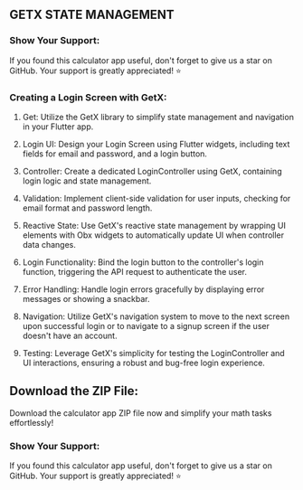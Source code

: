 
## GETX STATE MANAGEMENT 

### Show Your Support:
If you found this calculator app useful, don't forget to give us a star on GitHub. Your support is greatly appreciated! ⭐

### Creating a Login Screen with GetX:

1. Get: Utilize the GetX library to simplify state management and navigation in your Flutter app.

2. Login UI: Design your Login Screen using Flutter widgets, including text fields for email and password, and a login button.

3. Controller: Create a dedicated LoginController using GetX, containing login logic and state management.

4. Validation: Implement client-side validation for user inputs, checking for email format and password length.

5. Reactive State: Use GetX's reactive state management by wrapping UI elements with Obx widgets to automatically update UI when controller data changes.

6. Login Functionality: Bind the login button to the controller's login function, triggering the API request to authenticate the user.

7. Error Handling: Handle login errors gracefully by displaying error messages or showing a snackbar.

8. Navigation: Utilize GetX's navigation system to move to the next screen upon successful login or to navigate to a signup screen if the user doesn't have an account.
  
9. Testing: Leverage GetX's simplicity for testing the LoginController and UI interactions, ensuring a robust and bug-free login experience.

## Download the ZIP File:  
Download the calculator app ZIP file now and simplify your math tasks effortlessly!

### Show Your Support:
If you found this calculator app useful, don't forget to give us a star on GitHub. Your support is greatly appreciated! ⭐
